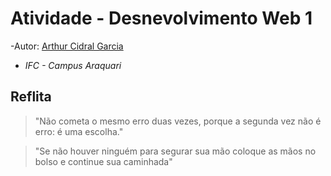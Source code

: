 # Atividade - Desnevolvimento Web 1

-Autor: [Arthur Cidral Garcia](https://github.com/ArthurCidral)
- *IFC - Campus Araquari*

## Reflita
>"Não cometa o mesmo erro duas vezes, porque a segunda vez não é erro: é uma escolha."

>"Se não houver ninguém para segurar sua mão coloque as mãos no bolso e continue sua caminhada"